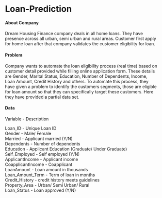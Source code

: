 # Loan-Prediction

<h4>About Company</h4>
Dream Housing Finance company deals in all home loans. They have presence across all urban, semi urban and rural areas. Customer first apply for home loan after that company validates the customer eligibility for loan.

<h4>Problem</h4>
Company wants to automate the loan eligibility process (real time) based on customer detail provided while filling online application form. These details are Gender, Marital Status, Education, Number of Dependents, Income, Loan Amount, Credit History and others. To automate this process, they have given a problem to identify the customers segments, those are eligible for loan amount so that they can specifically target these customers. Here they have provided a partial data set.

<h4>Data</h4>
Variable - Description

Loan_ID - Unique Loan ID<br>
Gender - Male/ Female<br>
Married - Applicant married (Y/N)<br>
Dependents - Number of dependents<br>
Education - Applicant Education (Graduate/ Under Graduate)<br>
Self_Employed - Self employed (Y/N)<br>
ApplicantIncome - Applicant income<br>
CoapplicantIncome - Coapplicant <br>
LoanAmount - Loan amount in thousands<br>
Loan_Amount_Term - Term of loan in months<br>
Credit_History - credit history meets guidelines<br>
Property_Area - Urban/ Semi Urban/ Rural<br>
Loan_Status - Loan approved (Y/N)<br>
